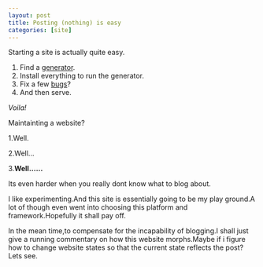 ```yaml
---
layout: post
title: Posting (nothing) is easy
categories: [site]
---
```



Starting a site is actually quite easy.

1. Find a [generator](https://www.npmjs.com/package/generator-jekyllized).
2. Install everything to run the generator.
3. Fix a few [bugs](https://github.com/rowoot/gulp-gh-pages/issues/13)?
4. And then serve.

_Voila!_
<!--more-->

Maintainting a website?
	
1.Well.

2.Well...

3.**Well......**

Its even harder when you really dont know what to blog about.

I like experimenting.And this site is essentially going to be my play ground.A lot of though even went into choosing this platform and framework.Hopefully it shall pay off.

In the mean time,to compensate for the incapability of blogging.I shall just give a running commentary on how this website morphs.Maybe if i figure how to change website states so that the current state reflects the post?Lets see.



